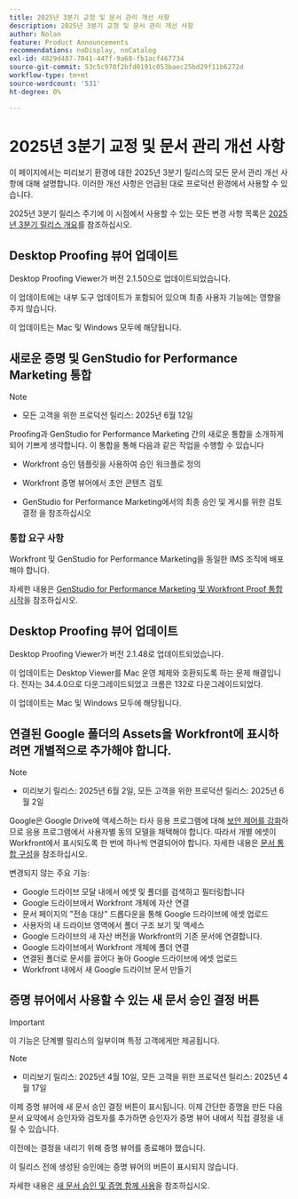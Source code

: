 ```yaml
---
title: 2025년 3분기 교정 및 문서 관리 개선 사항
description: 2025년 3분기 교정 및 문서 관리 개선 사항
author: Nolan
feature: Product Announcements
recommendations: noDisplay, noCatalog
exl-id: 4829d487-7041-447f-9a68-fb1acf467734
source-git-commit: 53c5c970f2bfd0191c053baec25bd29f11b6272d
workflow-type: tm+mt
source-wordcount: '531'
ht-degree: 0%

---
```


# 2025년 3분기 교정 및 문서 관리 개선 사항

이 페이지에서는 미리보기 환경에 대한 2025년 3분기 릴리스의 모든 문서 관리 개선 사항에 대해 설명합니다. 이러한 개선 사항은 언급된 대로 프로덕션 환경에서 사용할 수 있습니다.

2025년 3분기 릴리스 주기에 이 시점에서 사용할 수 있는 모든 변경 사항 목록은 [2025년 3분기 릴리스 개요](/help/quicksilver/product-announcements/product-releases/25-q3-release-activity/25-q3-release-overview.md)를 참조하십시오.

<!--## Adobe Express and Workfront Proof integration

We are excited to announce a new integration between Adobe Express and Workfront Proof.

With this integration, you can 

* Streamline collaboration between creative, legal, and compliance teams to reduce time-to-publish while maintaining oversight  

* Conduct for deep reviews using drawing markups, annotations, and commenting with the Workfront proofing viewer 

* Meet enterprise compliance standards with electronic signatures and full audit logs 

* Require approval on any remixed files from an Express branded template  

* Map an Express template to a multi-stage review and approval workflow using advanced proof templates

Note: The integration must be enabled for your accounts by the Adobe Product Team.

For more information, see [Get started with the Adobe Express and Workfront Proof integration](/help/quicksilver/workfront-integrations-and-apps/review-and-approval-integrations/wf-proof-and-express.md).
-->

## Desktop Proofing 뷰어 업데이트

Desktop Proofing Viewer가 버전 2.1.50으로 업데이트되었습니다.

이 업데이트에는 내부 도구 업데이트가 포함되어 있으며 최종 사용자 기능에는 영향을 주지 않습니다.

이 업데이트는 Mac 및 Windows 모두에 해당됩니다.

## 새로운 증명 및 GenStudio for Performance Marketing 통합

>[!NOTE]
>
>* 모든 고객을 위한 프로덕션 릴리스: 2025년 6월 12일

Proofing과 GenStudio for Performance Marketing 간의 새로운 통합을 소개하게 되어 기쁘게 생각합니다. 이 통합을 통해 다음과 같은 작업을 수행할 수 있습니다

* Workfront 승인 템플릿을 사용하여 승인 워크플로 정의

* Workfront 증명 뷰어에서 초안 콘텐츠 검토

* GenStudio for Performance Marketing에서의 최종 승인 및 게시를 위한 검토 결정 을 참조하십시오

### 통합 요구 사항

Workfront 및 GenStudio for Performance Marketing을 동일한 IMS 조직에 배포해야 합니다.

자세한 내용은 [GenStudio for Performance Marketing 및 Workfront Proof 통합 시작](/help/quicksilver/workfront-integrations-and-apps/review-and-approval-integrations/wf-proof-and-genstudio.md)을 참조하십시오.

## Desktop Proofing 뷰어 업데이트

Desktop Proofing Viewer가 버전 2.1.48로 업데이트되었습니다.

이 업데이트는 Desktop Viewer를 Mac 운영 체제와 호환되도록 하는 문제 해결입니다. 전자는 34.4.0으로 다운그레이드되었고 크롬은 132로 다운그레이드되었다.

이 업데이트는 Mac 및 Windows 모두에 해당됩니다.


## 연결된 Google 폴더의 Assets을 Workfront에 표시하려면 개별적으로 추가해야 합니다.

>[!NOTE]
>
>* 미리보기 릴리스: 2025년 6월 2일, 모든 고객을 위한 프로덕션 릴리스: 2025년 6월 2일

Google은 Google Drive에 액세스하는 타사 응용 프로그램에 대해 [보안 제어를 강화](https://workspace.google.com/blog/product-announcements/enhancing-security-controls-for-google-drive-third-party-apps)하므로 응용 프로그램에서 사용자별 동의 모델을 채택해야 합니다. 따라서 개별 에셋이 Workfront에서 표시되도록 한 번에 하나씩 연결되어야 합니다. 자세한 내용은 [문서 통합 구성](/help/quicksilver/administration-and-setup/configure-integrations/configure-document-integrations.md)을 참조하십시오.

변경되지 않는 주요 기능:

* Google 드라이브 모달 내에서 에셋 및 폴더를 검색하고 필터링합니다
* Google 드라이브에서 Workfront 개체에 자산 연결
* 문서 페이지의 &quot;전송 대상&quot; 드롭다운을 통해 Google 드라이브에 에셋 업로드
* 사용자의 내 드라이브 영역에서 폴더 구조 보기 및 액세스
* Google 드라이브의 새 자산 버전을 Workfront의 기존 문서에 연결합니다.
* Google 드라이브에서 Workfront 개체에 폴더 연결
* 연결된 폴더로 문서를 끌어다 놓아 Google 드라이브에 에셋 업로드
* Workfront 내에서 새 Google 드라이브 문서 만들기


## 증명 뷰어에서 사용할 수 있는 새 문서 승인 결정 버튼

>[!IMPORTANT]
>
>이 기능은 단계별 릴리스의 일부이며 특정 고객에게만 제공됩니다.

>[!NOTE]
>
>* 미리보기 릴리스: 2025년 4월 10일, 모든 고객을 위한 프로덕션 릴리스: 2025년 4월 17일

이제 증명 뷰어에 새 문서 승인 결정 버튼이 표시됩니다. 이제 간단한 증명을 만든 다음 문서 요약에서 승인자와 검토자를 추가하면 승인자가 증명 뷰어 내에서 직접 결정을 내릴 수 있습니다.

이전에는 결정을 내리기 위해 증명 뷰어를 종료해야 했습니다.

이 릴리스 전에 생성된 승인에는 증명 뷰어의 버튼이 표시되지 않습니다.

자세한 내용은 [새 문서 승인 및 증명 함께 사용](/help/quicksilver/review-and-approve-work/document-reviews-and-approvals/doc-approvals-and-proofing.md)을 참조하십시오.
